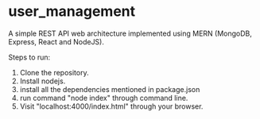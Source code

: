 # user_management

A simple REST API web architecture implemented using MERN (MongoDB, Express, React and NodeJS).

Steps to run:
1. Clone the repository.
2. Install nodejs.
3. install all the dependencies mentioned in package.json
4. run command "node index" through command line.
5. Visit "localhost:4000/index.html" through your browser.
